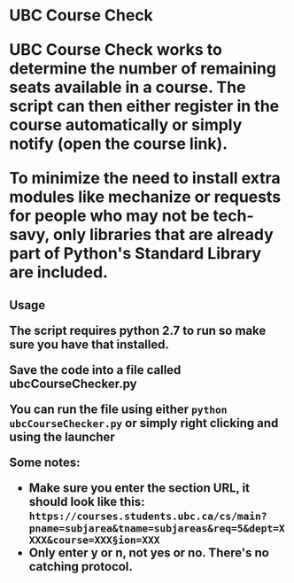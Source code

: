 <h1>UBC Course Check</h>

<p>UBC Course Check works to determine the number of remaining seats available in a course. The script can then either register in the course automatically or simply notify (open the course link).</p>
<p>To minimize the need to install extra modules like mechanize or requests for people who may not be tech-savy, only libraries that are already part of Python's Standard Library are included.</p>

<h2>Usage</h>
<p>The script requires python 2.7 to run so make sure you have that installed.</p>
<p>Save the code into a file called ubcCourseChecker.py</p>
<p>You can run the file using either  <code>python ubcCourseChecker.py</code> or simply right clicking and using the launcher  </p>
<p>Some notes:</p>
<ul>
  <li>Make sure you enter the section URL, it should look like this: <code>https://courses.students.ubc.ca/cs/main?pname=subjarea&tname=subjareas&req=5&dept=XXXX&course=XXX&section=XXX</code></li>
  <li>Only enter <b>y</b> or <b>n</b>, not yes or no. There's no catching protocol.</li>
</ul> 
